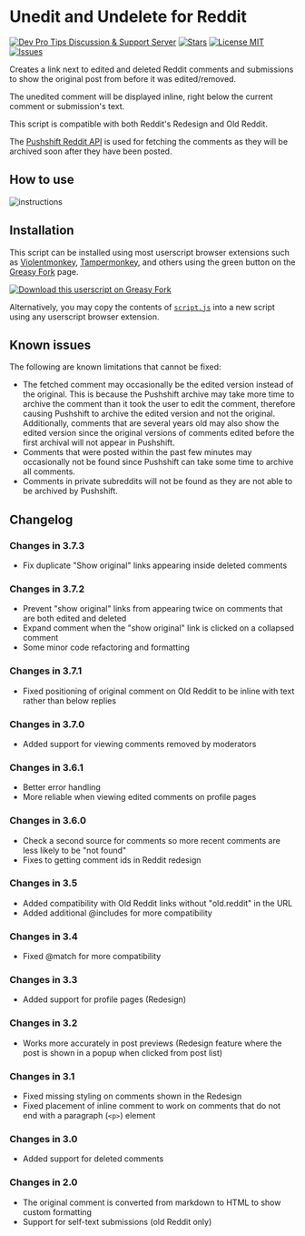 # Unedit and Undelete for Reddit

<p align="left">
  <a href="https://discord.gg/fPrdqh3Zfu">
    <img src="https://img.shields.io/discord/819650821314052106?color=7289DA&logo=discord&logoColor=white" alt="Dev Pro Tips Discussion & Support Server" /></a>
  <a href="https://github.com/DenverCoder1/Unedit-for-Reddit">
    <img src="https://custom-icon-badges.herokuapp.com/github/stars/DenverCoder1/Unedit-for-Reddit?logo=star" alt="Stars" /></a>
  <a href="https://github.com/DenverCoder1/Unedit-for-Reddit/blob/master/LICENSE">
    <img src="https://custom-icon-badges.herokuapp.com/github/license/DenverCoder1/Unedit-for-Reddit?logo=law" alt="License MIT" /></a>
  <a href="https://github.com/DenverCoder1/Unedit-for-Reddit/issues?q=is%3Aissue+is%3Aopen+sort%3Aupdated-desc">
    <img src="https://custom-icon-badges.herokuapp.com/github/issues-raw/DenverCoder1/Unedit-for-Reddit?logo=issue" alt="Issues" /></a>
</p>

Creates a link next to edited and deleted Reddit comments and submissions to show the original post from before it was edited/removed.

The unedited comment will be displayed inline, right below the current comment or submission's text.

This script is compatible with both Reddit's Redesign and Old Reddit.

The [Pushshift Reddit API](https://github.com/pushshift/api) is used for fetching the comments as they will be archived soon after they have been posted.

## How to use

![instructions](https://user-images.githubusercontent.com/20955511/172483035-90eff88d-4b7d-416a-951d-001c96299476.png)

## Installation

This script can be installed using most userscript browser extensions such as [Violentmonkey](https://violentmonkey.github.io/), [Tampermonkey](https://www.tampermonkey.net/), and others using the green button on the [Greasy Fork](https://greasyfork.org/en/scripts/407466-unedit-and-undelete-for-reddit) page.

[![Download this userscript on Greasy Fork](https://custom-icon-badges.herokuapp.com/badge/-Install%20on%20Greasy%20Fork-000?style=for-the-badge&logo=greasyforkpng)](https://greasyfork.org/en/scripts/407466-unedit-and-undelete-for-reddit)

Alternatively, you may copy the contents of [`script.js`](https://github.com/DenverCoder1/Unedit-for-Reddit/blob/master/script.js) into a new script using any userscript browser extension.

## Known issues

The following are known limitations that cannot be fixed:

* The fetched comment may occasionally be the edited version instead of the original. This is because the Pushshift archive may take more time to archive the comment than it took the user to edit the comment, therefore causing Pushshift to archive the edited version and not the original. Additionally, comments that are several years old may also show the edited version since the original versions of comments edited before the first archival will not appear in Pushshift.
* Comments that were posted within the past few minutes may occasionally not be found since Pushshift can take some time to archive all comments.
* Comments in private subreddits will not be found as they are not able to be archived by Pushshift.

## Changelog

### Changes in 3.7.3

* Fix duplicate "Show original" links appearing inside deleted comments

### Changes in 3.7.2

* Prevent "show original" links from appearing twice on comments that are both edited and deleted
* Expand comment when the "show original" link is clicked on a collapsed comment
* Some minor code refactoring and formatting

### Changes in 3.7.1

* Fixed positioning of original comment on Old Reddit to be inline with text rather than below replies

### Changes in 3.7.0

* Added support for viewing comments removed by moderators

### Changes in 3.6.1

* Better error handling
* More reliable when viewing edited comments on profile pages

### Changes in 3.6.0

* Check a second source for comments so more recent comments are less likely to be "not found"
* Fixes to getting comment ids in Reddit redesign

### Changes in 3.5

* Added compatibility with Old Reddit links without "old.reddit" in the URL
* Added additional @includes for more compatibility

### Changes in 3.4

* Fixed @match for more compatibility

### Changes in 3.3

* Added support for profile pages (Redesign)

### Changes in 3.2

* Works more accurately in post previews (Redesign feature where the post is shown in a popup when clicked from post list)

### Changes in 3.1

* Fixed missing styling on comments shown in the Redesign
* Fixed placement of inline comment to work on comments that do not end with a paragraph (`<p>`) element

### Changes in 3.0

* Added support for deleted comments

### Changes in 2.0

* The original comment is converted from markdown to HTML to show custom formatting
* Support for self-text submissions (old Reddit only)
